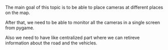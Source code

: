 The main goal of this topic is to be able to place cameras at different places on the map.

After that, we need to be able to monitor all the cameras in a single screen from pygame.

Also we need to have like centralized part where we can retireve information about the road and the vehicles.